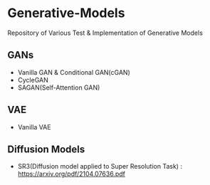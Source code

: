# Generative-Models
Repository of Various Test & Implementation of Generative Models

## GANs
* Vanilla GAN & Conditional GAN(cGAN)
* CycleGAN
* SAGAN(Self-Attention GAN)

## VAE
* Vanilla VAE

## Diffusion Models
* SR3(Diffusion model applied to Super Resolution Task) : https://arxiv.org/pdf/2104.07636.pdf
